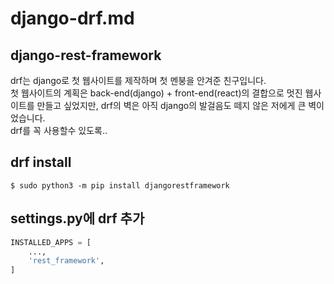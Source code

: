 # django-drf.md


## django-rest-framework
drf는 django로 첫 웹사이트를 제작하며 첫 멘붕을 안겨준 친구입니다.<br/>
첫 웹사이트의 계획은 back-end(django) + front-end(react)의 결합으로 멋진 웹사이트를 만들고 싶었지만, 
drf의 벽은 아직 django의 발걸음도 떼지 않은 저에게 큰 벽이었습니다.<br/>
drf를 꼭 사용할수 있도록..

## drf install
```linux
$ sudo python3 -m pip install djangorestframework
```

## settings.py에 drf 추가
```python
INSTALLED_APPS = [
    ...,
    'rest_framework',
]
```